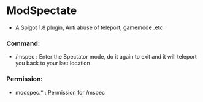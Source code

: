 # ModSpectate
- A Spigot 1.8 plugin, Anti abuse of teleport, gamemode .etc

### Command:
- /mspec : Enter the Spectator mode, do it again to exit and it will teleport you back to your last location
### Permission:
- modspec.* : Permission for /mspec

